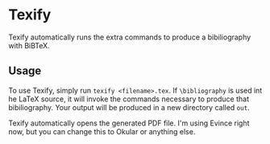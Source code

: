 Texify
======
Texify automatically runs the extra commands to produce a bibiliography with 
BiBTeX.

Usage
-----
To use Texify, simply run `texify <filename>.tex`.  If `\bibliography` is used 
int he LaTeX source, it will invoke the commands necessary to produce that 
bibiliography.  Your output will be produced in a new directory called `out`.

Texify automatically opens the generated PDF file.  I'm using Evince right now, 
but you can change this to Okular or anything else.
